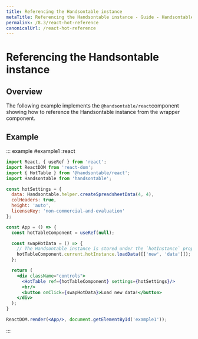 ```yaml
---
title: Referencing the Handsontable instance
metaTitle: Referencing the Handsontable instance - Guide - Handsontable Documentation
permalink: /8.3/react-hot-reference
canonicalUrl: /react-hot-reference
---
```


# Referencing the Handsontable instance

## Overview

The following example implements the `@handsontable/react`component showing how to reference the Handsontable instance from the wrapper component.

## Example

::: example #example1 :react
```jsx
import React, { useRef } from 'react';
import ReactDOM from 'react-dom';
import { HotTable } from '@handsontable/react';
import Handsontable from 'handsontable';

const hotSettings = {
  data: Handsontable.helper.createSpreadsheetData(4, 4),
  colHeaders: true,
  height: 'auto',
  licenseKey: 'non-commercial-and-evaluation'
};

const App = () => {
  const hotTableComponent = useRef(null);

  const swapHotData = () => {
    // The Handsontable instance is stored under the `hotInstance` property of the wrapper component.
    hotTableComponent.current.hotInstance.loadData([['new', 'data']]);
  };

  return (
    <div className="controls">
      <HotTable ref={hotTableComponent} settings={hotSettings}/>
      <br/>
      <button onClick={swapHotData}>Load new data!</button>
    </div>
  );
}

ReactDOM.render(<App/>, document.getElementById('example1'));
```
:::
